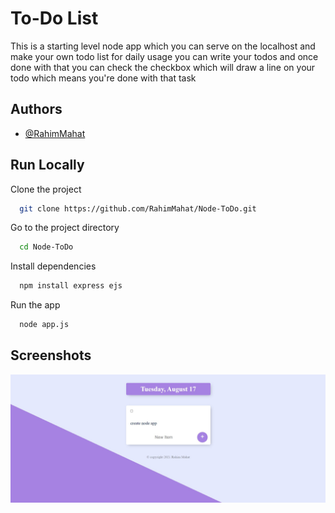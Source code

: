 
# To-Do List

  This is a starting level node app which you can serve on
the localhost and make your own todo list for daily usage
you can write your todos and once done with that you can 
check the checkbox which will draw a line on your todo 
which means you're done with that task







## Authors

- [@RahimMahat](https://www.github.com/RahimMahat)

  
## Run Locally

Clone the project

```bash
  git clone https://github.com/RahimMahat/Node-ToDo.git
```

Go to the project directory

```bash
  cd Node-ToDo
```

Install dependencies

```bash
  npm install express ejs
```

Run the app 

```bash
  node app.js
```

  
## Screenshots

![App Screenshot](public/node-todo.jpg)

  